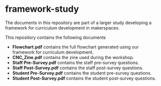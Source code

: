 # framework-study
The documents in this repository are part of a larger study developing a framework for curriculum development in makerspaces.

This repository contains the following documents
- **Flowchart.pdf** contains the full flowchart generated using our framework for curriculum development.
- **CNC_Zine.pdf** contains the zine used during the workshop.
- **Staff Pre-Survey.pdf** contains the staff pre-survey questions.
- **Staff Post-Survey.pdf** contains the staff post-survey questions.
- **Student Pre-Survey.pdf** contains the student pre-survey questions.
- **Student Post-Survey.pdf** contains the student post-survey questions.
